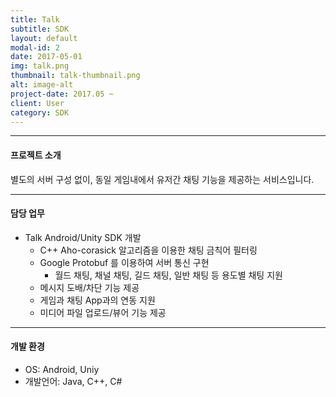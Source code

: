 ```yaml
---
title: Talk
subtitle: SDK
layout: default
modal-id: 2
date: 2017-05-01
img: talk.png
thumbnail: talk-thumbnail.png
alt: image-alt
project-date: 2017.05 ~ 
client: User
category: SDK
---
```


------
#### 프로젝트 소개

별도의 서버 구성 없이, 동일 게임내에서 유저간 채팅 기능을 제공하는 서비스입니다.

------
#### 담당 업무

* Talk Android/Unity SDK 개발
  * C++ Aho-corasick 알고리즘을 이용한 채팅 금칙어 필터링
  * Google Protobuf 를 이용하여 서버 통신 구현
    * 월드 채팅, 채널 채팅, 길드 채팅, 일반 채팅 등 용도별 채팅 지원
  * 메시지 도배/차단 기능 제공
  * 게임과 채팅 App과의 연동 지원
  * 미디어 파일 업로드/뷰어 기능 제공

------
#### 개발 환경

* OS: Android, Uniy
* 개발언어: Java, C++, C#